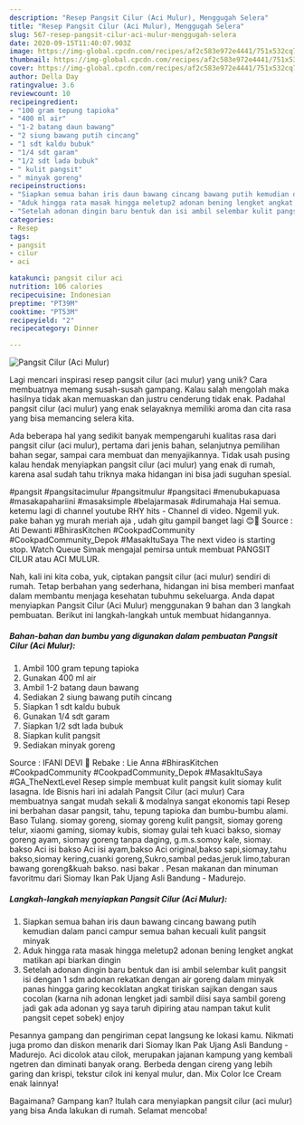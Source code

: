 ```yaml
---
description: "Resep Pangsit Cilur (Aci Mulur), Menggugah Selera"
title: "Resep Pangsit Cilur (Aci Mulur), Menggugah Selera"
slug: 567-resep-pangsit-cilur-aci-mulur-menggugah-selera
date: 2020-09-15T11:40:07.903Z
image: https://img-global.cpcdn.com/recipes/af2c583e972e4441/751x532cq70/pangsit-cilur-aci-mulur-foto-resep-utama.jpg
thumbnail: https://img-global.cpcdn.com/recipes/af2c583e972e4441/751x532cq70/pangsit-cilur-aci-mulur-foto-resep-utama.jpg
cover: https://img-global.cpcdn.com/recipes/af2c583e972e4441/751x532cq70/pangsit-cilur-aci-mulur-foto-resep-utama.jpg
author: Della Day
ratingvalue: 3.6
reviewcount: 10
recipeingredient:
- "100 gram tepung tapioka"
- "400 ml air"
- "1-2 batang daun bawang"
- "2 siung bawang putih cincang"
- "1 sdt kaldu bubuk"
- "1/4 sdt garam"
- "1/2 sdt lada bubuk"
- " kulit pangsit"
- " minyak goreng"
recipeinstructions:
- "Siapkan semua bahan iris daun bawang cincang bawang putih kemudian dalam panci campur semua bahan kecuali kulit pangsit minyak"
- "Aduk hingga rata masak hingga meletup2 adonan bening lengket angkat matikan api biarkan dingin"
- "Setelah adonan dingin baru bentuk dan isi ambil selembar kulit pangsit isi dengan 1 sdm adonan rekatkan dengan air goreng dalam minyak panas hingga garing kecoklatan angkat tiriskan sajikan dengan saus cocolan (karna nih adonan lengket jadi sambil diisi saya sambil goreng jadi gak ada adonan yg saya taruh dipiring atau nampan takut kulit pangsit cepet sobek) enjoy"
categories:
- Resep
tags:
- pangsit
- cilur
- aci

katakunci: pangsit cilur aci 
nutrition: 106 calories
recipecuisine: Indonesian
preptime: "PT39M"
cooktime: "PT53M"
recipeyield: "2"
recipecategory: Dinner

---
```



![Pangsit Cilur (Aci Mulur)](https://img-global.cpcdn.com/recipes/af2c583e972e4441/751x532cq70/pangsit-cilur-aci-mulur-foto-resep-utama.jpg)

Lagi mencari inspirasi resep pangsit cilur (aci mulur) yang unik? Cara membuatnya memang susah-susah gampang. Kalau salah mengolah maka hasilnya tidak akan memuaskan dan justru cenderung tidak enak. Padahal pangsit cilur (aci mulur) yang enak selayaknya memiliki aroma dan cita rasa yang bisa memancing selera kita.

Ada beberapa hal yang sedikit banyak mempengaruhi kualitas rasa dari pangsit cilur (aci mulur), pertama dari jenis bahan, selanjutnya pemilihan bahan segar, sampai cara membuat dan menyajikannya. Tidak usah pusing kalau hendak menyiapkan pangsit cilur (aci mulur) yang enak di rumah, karena asal sudah tahu triknya maka hidangan ini bisa jadi suguhan spesial.

#pangsit #pangsitacimulur #pangsitmulur #pangsitaci #menubukapuasa #masakapahariini #masaksimple #belajarmasak #dirumahaja Hai semua. ketemu lagi di channel youtube RHY hits - Channel di video. Ngemil yuk. pake bahan yg murah meriah aja , udah gitu gampil banget lagi 😊🤤 Source : Ati Dewanti #BhirasKitchen #CookpadCommunity #CookpadCommunity_Depok #MasakItuSaya The next video is starting stop. Watch Queue Simak mengajal pemirsa untuk membuat PANGSIT CILUR atau ACI MULUR.


Nah, kali ini kita coba, yuk, ciptakan pangsit cilur (aci mulur) sendiri di rumah. Tetap berbahan yang sederhana, hidangan ini bisa memberi manfaat dalam membantu menjaga kesehatan tubuhmu sekeluarga. Anda dapat menyiapkan Pangsit Cilur (Aci Mulur) menggunakan 9 bahan dan 3 langkah pembuatan. Berikut ini langkah-langkah untuk membuat hidangannya.

<!--inarticleads1-->

##### Bahan-bahan dan bumbu yang digunakan dalam pembuatan Pangsit Cilur (Aci Mulur):

1. Ambil 100 gram tepung tapioka
1. Gunakan 400 ml air
1. Ambil 1-2 batang daun bawang
1. Sediakan 2 siung bawang putih cincang
1. Siapkan 1 sdt kaldu bubuk
1. Gunakan 1/4 sdt garam
1. Siapkan 1/2 sdt lada bubuk
1. Siapkan  kulit pangsit
1. Sediakan  minyak goreng


Source : IFANI DEVI 🌻 Rebake : Lie Anna #BhirasKitchen #CookpadCommunity #CookpadCommunity_Depok #MasakItuSaya #GA_TheNextLevel Resep simple membuat kulit pangsit kulit siomay kulit lasagna. Ide Bisnis hari ini adalah Pangsit Cilur (aci mulur) Cara membuatnya sangat mudah sekali &amp; modalnya sangat ekonomis tapi Resep ini berbahan dasar pangsit, tahu, tepung tapioka dan bumbu-bumbu alami. Baso Tulang. siomay goreng, siomay goreng kulit pangsit, siomay goreng telur, xiaomi gaming, siomay kubis, siomay gulai teh kuaci bakso, siomay goreng ayam, siomay goreng tanpa daging, g.m.s.somoy kale, siomay. bakso Aci isi bakso Aci isi ayam,bakso Aci original,bakso sapi,siomay,tahu bakso,siomay kering,cuanki goreng,Sukro,sambal pedas,jeruk limo,taburan bawang goreng&amp;kuah bakso. nasi bakar . Pesan makanan dan minuman favoritmu dari Siomay Ikan Pak Ujang Asli Bandung - Madurejo. 

<!--inarticleads2-->

##### Langkah-langkah menyiapkan Pangsit Cilur (Aci Mulur):

1. Siapkan semua bahan iris daun bawang cincang bawang putih kemudian dalam panci campur semua bahan kecuali kulit pangsit minyak
1. Aduk hingga rata masak hingga meletup2 adonan bening lengket angkat matikan api biarkan dingin
1. Setelah adonan dingin baru bentuk dan isi ambil selembar kulit pangsit isi dengan 1 sdm adonan rekatkan dengan air goreng dalam minyak panas hingga garing kecoklatan angkat tiriskan sajikan dengan saus cocolan (karna nih adonan lengket jadi sambil diisi saya sambil goreng jadi gak ada adonan yg saya taruh dipiring atau nampan takut kulit pangsit cepet sobek) enjoy


Pesannya gampang dan pengiriman cepat langsung ke lokasi kamu. Nikmati juga promo dan diskon menarik dari Siomay Ikan Pak Ujang Asli Bandung - Madurejo. Aci dicolok atau cilok, merupakan jajanan kampung yang kembali ngetren dan diminati banyak orang. Berbeda dengan cireng yang lebih garing dan krispi, tekstur cilok ini kenyal mulur, dan. Mix Color Ice Cream enak lainnya! 

Bagaimana? Gampang kan? Itulah cara menyiapkan pangsit cilur (aci mulur) yang bisa Anda lakukan di rumah. Selamat mencoba!
